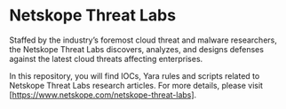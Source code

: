 # Netskope Threat Labs

Staffed by the industry’s foremost cloud threat and malware researchers, the Netskope Threat Labs discovers, analyzes, and designs defenses against the latest cloud threats affecting enterprises.

In this repository, you will find IOCs, Yara rules and scripts related to Netskope Threat Labs research articles. For more details, please visit [https://www.netskope.com/netskope-threat-labs].